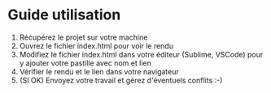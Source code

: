 # Guide utilisation

1. Récupérez le projet sur votre machine
2. Ouvrez le fichier index.html pour voir le rendu
3. Modifiez le fichier index.html dans votre éditeur (Sublime, VSCode) pour y ajouter votre pastille avec nom et lien
4. Vérifier le rendu et le lien dans votre navigateur
5. (SI OK) Envoyez votre travail et gérez d'éventuels conflits :-)
